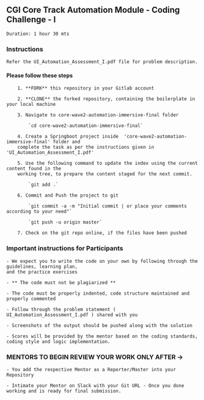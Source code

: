 ## CGI Core Track Automation Module - Coding Challenge - I

    Duration: 1 hour 30 mts 

### Instructions
    Refer the UI_Automation_Assessment_I.pdf file for problem description. 

#### Please follow these steps

        1. **FORK** this repository in your Gitlab account

        2. **CLONE** the forked repository, containing the boilerplate in your local machine
            
        3. Navigate to core-wave2-automation-immersive-final folder

            `cd core-wave2-automation-immersive-final`

        4. Create a Springboot project inside  'core-wave2-automation-immersive-final' folder and 
        complete the task as per the instructions given in 'UI_Automation_Assessment_I.pdf'

        5. Use the following command to update the index using the current content found in the 
        working tree, to prepare the content staged for the next commit.

            `git add .`
        
        6. Commit and Push the project to git

            `git commit -a -m "Initial commit | or place your comments according to your need"`

            `git push -u origin master`

        7. Check on the git repo online, if the files have been pushed



### Important instructions for Participants

    - We expect you to write the code on your own by following through the guidelines, learning plan, 
    and the practice exercises

    - ** The code must not be plagiarized **

    - The code must be properly indented, code structure maintained and properly commented

    - Follow through the problem statement ( UI_Automation_Assessment_I.pdf ) shared with you

    - Screenshots of the output should be pushed along with the solution

    - Scores will be provided by the mentor based on the coding standards, coding style and logic implementation.


### MENTORS TO BEGIN REVIEW YOUR WORK ONLY AFTER ->

    - You add the respective Mentor as a Reporter/Master into your Repository
    
    - Intimate your Mentor on Slack with your Git URL - Once you done working and is ready for final submission.

